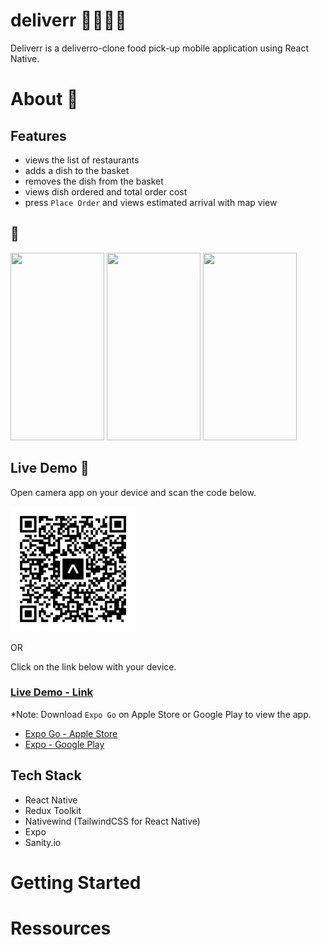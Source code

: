 # deliverr 🍕🥡🍔🌯
Deliverr is a deliverro-clone food pick-up mobile application using React Native. 

# About 📱

## Features
- views the list of restaurants
- adds a dish to the basket 
- removes the dish from the basket 
- views dish ordered and total order cost 
- press `Place Order` and views estimated arrival with map view

##  🎥
<img src="./my-app/public/img/deliverr-view.gif" data-canonical-src="https://gyazo.com/eb5c5741b6a9a16c692170a41a49c858.png" width="150" height="300" />
<img src="./my-app/public/img/adds-to-basket.gif" width="150" height="300" />
<img src="./my-app/public/img/place-order.gif" data-canonical-src="https://gyazo.com/eb5c5741b6a9a16c692170a41a49c858.png" width="150" height="300" />

## Live Demo 🔴
Open camera app on your device and scan the code below.

<a href="#instagram"><img src="./my-app/public/img/QRexpo-go.svg" alt="QR" width="200" height="200" /></a>

OR 

Click on the link below with your device. 
### [Live Demo - Link](https://expo.dev/@patriceandrea/deliverr?serviceType=classic&distribution=expo-go)

*Note: Download `Expo Go` on Apple Store or Google Play to view the app. 
- [Expo Go - Apple Store](https://apps.apple.com/ca/app/expo-go/id982107779)
- [Expo - Google Play](https://play.google.com/store/apps/details?id=host.exp.exponent&hl=en_CA&gl=US)

## Tech Stack 
- React Native 
- Redux Toolkit 
- Nativewind (TailwindCSS for React Native)
- Expo 
- Sanity.io 

# Getting Started 


# Ressources 

